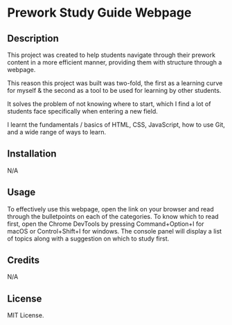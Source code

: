 # Prework Study Guide Webpage

## Description

This project was created to help students navigate through their prework content in a more efficient manner, providing them with structure through a webpage. 

This reason this project was built was two-fold, the first as a learning curve for myself & the second as a tool to be used for learning by other students.

It solves the problem of not knowing where to start, which I find a lot of students face specifically when entering a new field. 

I learnt the fundamentals / basics of HTML, CSS, JavaScript, how to use Git, and a wide range of ways to learn. 

## Installation

N/A

## Usage

To effectively use this webpage, open the link on your browser and read through the bulletpoints on each of the categories. To know which to read first, open the Chrome DevTools by pressing Command+Option+I for macOS or Control+Shift+I for windows. The console panel will display a list of topics along with a suggestion on which to study first.


## Credits

N/A

## License

MIT License.

